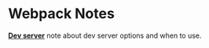 # Webpack Notes

**[Dev server](../notes/devserver.md)** note about dev server options and when to use.
